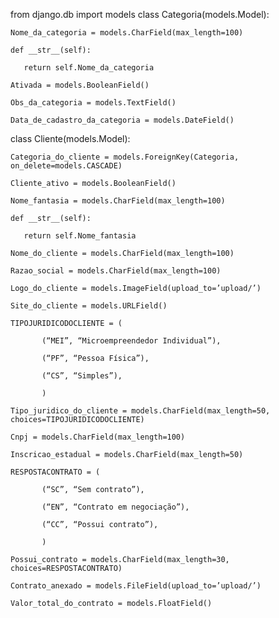from django.db import models
class Categoria(models.Model):

    Nome_da_categoria = models.CharField(max_length=100)

    def __str__(self):

       return self.Nome_da_categoria

    Ativada = models.BooleanField()

    Obs_da_categoria = models.TextField()

    Data_de_cadastro_da_categoria = models.DateField()

class Cliente(models.Model):

    Categoria_do_cliente = models.ForeignKey(Categoria, on_delete=models.CASCADE)

    Cliente_ativo = models.BooleanField()

    Nome_fantasia = models.CharField(max_length=100)

    def __str__(self):

       return self.Nome_fantasia

    Nome_do_cliente = models.CharField(max_length=100)

    Razao_social = models.CharField(max_length=100)

    Logo_do_cliente = models.ImageField(upload_to=’upload/’)

    Site_do_cliente = models.URLField()

    TIPOJURIDICODOCLIENTE = (

           (“MEI”, “Microempreendedor Individual”),

           (“PF”, “Pessoa Física”),

           (“CS”, “Simples”),

           )

    Tipo_juridico_do_cliente = models.CharField(max_length=50, choices=TIPOJURIDICODOCLIENTE)

    Cnpj = models.CharField(max_length=100)

    Inscricao_estadual = models.CharField(max_length=50)

    RESPOSTACONTRATO = (

           (“SC”, “Sem contrato”),

           (“EN”, “Contrato em negociação”),

           (“CC”, “Possui contrato”),

           )

    Possui_contrato = models.CharField(max_length=30, choices=RESPOSTACONTRATO)

    Contrato_anexado = models.FileField(upload_to=’upload/’)

    Valor_total_do_contrato = models.FloatField()
